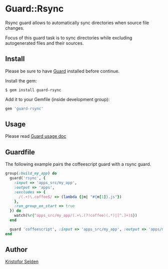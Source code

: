 Guard::Rsync
===========

Rsync guard allows to automatically sync directories when source file
changes.

Focus of this guard task is to sync directories while excluding
autogenerated files and their sources.

Install
-------

Please be sure to have [Guard](https://github.com/guard/guard) installed before continue.

Install the gem:

    $ gem install guard-rsync

Add it to your Gemfile (inside development group):

``` ruby
gem 'guard-rsync'
```

Usage
-----

Please read [Guard usage doc](https://github.com/guard/guard#readme)

Guardfile
---------

The following example pairs the coffeescript guard with a rsync guard.

``` ruby
group(:build_my_app) do
  guard('rsync', {
    :input => 'apps_src/my_app',
    :output => 'apps',
    :excludes => {
      /(.+)\.coffee$/ => (lambda {|m| "#{m[1]}.js"})
    },
    :run_group_on_start => true
  }) do
    watch(%r{^apps_src/my_app/(.+\.(?!coffee)(.*)|[^.]+)$})
  end

  guard 'coffeescript', :input => 'apps_src/my_app', :output => 'apps/my_app'
end
```

Author
------

[Kristofor Selden](https://github.com/kselden)

